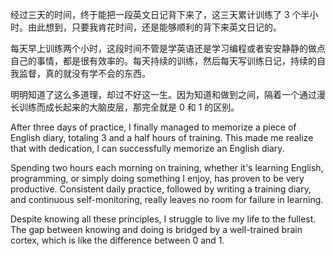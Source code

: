 经过三天的时间，终于能把一段英文日记背下来了，这三天累计训练了 3 个半小时。由此想到，只要我肯花时间，还是能够顺利的背下来英文日记的。

每天早上训练两个小时，这段时间不管是学英语还是学习编程或者安安静静的做点自己的事情，都是很有效率的。每天持续的训练，然后每天写训练日记，持续的自我监督，真的就没有学不会的东西。

明明知道了这么多道理，却过不好这一生。因为知道和做到之间，隔着一个通过漫长训练而成长起来的大脑皮层，那完全就是 0 和 1 的区别。

After three days of practice, I finally managed to memorize a piece of English diary, totaling 3 and a half hours of training. This made me realize that with dedication, I can successfully memorize an English diary.

Spending two hours each morning on training, whether it's learning English, programming, or simply doing something I enjoy, has proven to be very productive. Consistent daily practice, followed by writing a training diary, and continuous self-monitoring, really leaves no room for failure in learning.

Despite knowing all these principles, I struggle to live my life to the fullest. The gap between knowing and doing is bridged by a well-trained brain cortex, which is like the difference between 0 and 1.
